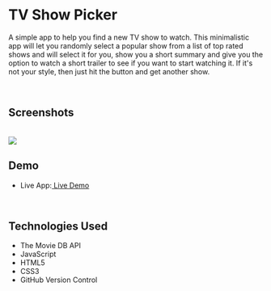 <h1>TV Show Picker</h1>
<p>A simple app to help you find a new TV show to watch. This minimalistic app will let you randomly select a popular show from a list of top rated shows and will select it for you, show you a short summary and give you the option to watch a short trailer to see if you want to start watching it. If it's not your style, then just hit the button and get another show.</p>
<br />
<h2>Screenshots</h2>
<br />
<img src="https://github.com/petercwilson/tv-show-picker/blob/master/img/tvshowpicker-screenshot1.png" />
<br />
<h2>Demo</h2>
<ul>
  <li>Live App:<a href="https://petercwilson.github.io/tv-show-picker/index.html"> Live Demo </a></li>
</ul>
<br />
<h2>Technologies Used</h2>
  <ul>
    <li>The Movie DB API</li>
    <li>JavaScript</li>
    <li>HTML5</li>
    <li>CSS3</li>
    <li>GitHub Version Control</li>
  </ul>
